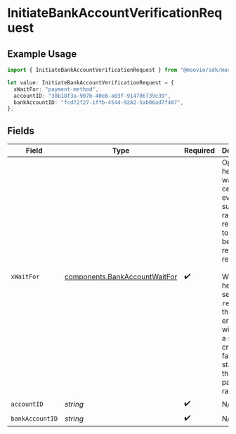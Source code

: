 # InitiateBankAccountVerificationRequest

## Example Usage

```typescript
import { InitiateBankAccountVerificationRequest } from "@moovio/sdk/models/operations";

let value: InitiateBankAccountVerificationRequest = {
  xWaitFor: "payment-method",
  accountID: "38b18f3a-907b-40e8-a03f-914706739c39",
  bankAccountID: "fcd72f27-1ffb-4544-9282-5ab06ad7f407",
};
```

## Fields

| Field                                                                                                                                                                                                                                      | Type                                                                                                                                                                                                                                       | Required                                                                                                                                                                                                                                   | Description                                                                                                                                                                                                                                |
| ------------------------------------------------------------------------------------------------------------------------------------------------------------------------------------------------------------------------------------------ | ------------------------------------------------------------------------------------------------------------------------------------------------------------------------------------------------------------------------------------------ | ------------------------------------------------------------------------------------------------------------------------------------------------------------------------------------------------------------------------------------------ | ------------------------------------------------------------------------------------------------------------------------------------------------------------------------------------------------------------------------------------------ |
| `xWaitFor`                                                                                                                                                                                                                                 | [components.BankAccountWaitFor](../../models/components/bankaccountwaitfor.md)                                                                                                                                                             | :heavy_check_mark:                                                                                                                                                                                                                         | Optional header to wait for certain events, such as the rail response, to occur before returning a response.<br/><br/>When this header is set to `rail-response`, the endpoint will wait for a sent-credit or failed status from the payment rail. |
| `accountID`                                                                                                                                                                                                                                | *string*                                                                                                                                                                                                                                   | :heavy_check_mark:                                                                                                                                                                                                                         | N/A                                                                                                                                                                                                                                        |
| `bankAccountID`                                                                                                                                                                                                                            | *string*                                                                                                                                                                                                                                   | :heavy_check_mark:                                                                                                                                                                                                                         | N/A                                                                                                                                                                                                                                        |